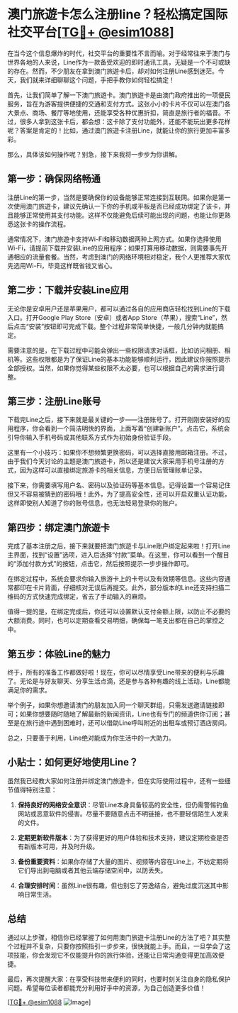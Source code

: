 # 澳门旅遊卡怎么注册line？轻松搞定国际社交平台[[TG💪+ @esim1088](https://t.me/s/esim1088)]

在当今这个信息爆炸的时代，社交平台的重要性不言而喻。对于经常往来于澳门与世界各地的人来说，Line作为一款备受欢迎的即时通讯工具，无疑是一个不可或缺的存在。然而，不少朋友在拿到澳门旅遊卡后，却对如何注册Line感到迷茫。今天，我们就来详细聊聊这个问题，手把手教你如何轻松搞定！

首先，让我们简单了解一下澳门旅遊卡。澳门旅遊卡是由澳门政府推出的一项便民服务，旨在为游客提供便捷的交通和支付方式。这张小小的卡片不仅可以在澳门各大景点、商场、餐厅等地使用，还能享受各种优惠折扣，简直是旅行者的福音。不过，很多人拿到这张卡后，都会想：这卡除了支付功能外，还能不能玩出更多花样呢？答案是肯定的！比如，通过澳门旅遊卡注册Line，就能让你的旅行更加丰富多彩。

那么，具体该如何操作呢？别急，接下来我将一步步为你讲解。

## 第一步：确保网络畅通

注册Line的第一步，当然是要确保你的设备能够正常连接到互联网。如果你是第一次使用澳门旅遊卡，建议先确认一下你的手机或平板是否已经成功绑定了该卡，并且能够正常使用其支付功能。这样不仅能避免后续可能出现的问题，也能让你更熟悉这张卡的操作流程。

通常情况下，澳门旅遊卡支持Wi-Fi和移动数据两种上网方式。如果你选择使用Wi-Fi，请提前下载并安装Line的应用程序；如果打算用移动数据，则需要事先开通相应的流量套餐。当然，考虑到澳门的网络环境相对稳定，我个人更推荐大家优先选用Wi-Fi，毕竟这样既省钱又省心。

## 第二步：下载并安装Line应用

无论你是安卓用户还是苹果用户，都可以通过各自的应用商店轻松找到Line的下载入口。打开Google Play Store（安卓）或者App Store（苹果），搜索“Line”，然后点击“安装”按钮即可完成下载。整个过程非常简单快捷，一般几分钟内就能搞定。

需要注意的是，在下载过程中可能会弹出一些权限请求对话框，比如访问相册、相机等。这些权限都是为了保证Line的基本功能能够顺利运行，因此建议你按照提示全部授权。当然，如果你觉得某些权限不太必要，也可以根据自己的需求进行调整。

## 第三步：注册Line账号

下载完Line之后，接下来就是最关键的一步——注册账号了。打开刚刚安装好的应用程序，你会看到一个简洁明快的界面，上面写着“创建新账户”。点击它，系统会引导你输入手机号码或其他联系方式作为初始身份验证手段。

这里有一个小技巧：如果你不想频繁更换密码，可以选择直接用邮箱注册。不过，由于我们今天讨论的主题是澳门旅遊卡，所以还是建议大家采用手机号注册的方式，因为这样可以直接绑定旅游卡的相关信息，方便日后管理账单记录。

接下来，你需要填写用户名、密码以及验证码等基本信息。记得设置一个容易记住但又不容易被猜到的密码哦！此外，为了提高安全性，还可以开启双重认证功能，这样即使别人知道了你的账号信息，也无法轻易登录你的账户。

## 第四步：绑定澳门旅遊卡

完成了基本注册之后，接下来就要把澳门旅遊卡与Line账户绑定起来啦！打开Line主界面，找到“设置”选项，进入后选择“付款”菜单。在这里，你可以看到一个醒目的“添加付款方式”的按钮，点击它，然后按照提示一步步操作即可。

在绑定过程中，系统会要求你输入旅游卡上的卡号以及有效期等信息。这些内容通常都印在卡片背面，仔细核对无误后再提交。此外，部分版本的Line还支持扫描二维码的方式快速完成绑定，省去了手动输入的麻烦。

值得一提的是，在绑定完成后，你还可以设置默认支付金额上限，以防止不必要的大额消费。同时，也可以定期查看交易明细，确保每一笔支出都在自己的掌控之中。

## 第五步：体验Line的魅力

终于，所有的准备工作都做好啦！现在，你可以尽情享受Line带来的便利与乐趣了。无论是与好友聊天、分享生活点滴，还是参与各种有趣的线上活动，Line都能满足你的需求。

举个例子，如果你想邀请澳门的朋友加入同一个聊天群组，只需发送邀请链接即可；如果你想要随时随地了解最新的新闻资讯，Line也有专门的频道供你订阅；甚至是在旅行途中遇到困难时，还可以借助Line呼叫附近的出租车或预订酒店房间。

总之，只要善于利用，Line绝对能成为你生活中的一大助力。

## 小贴士：如何更好地使用Line？

虽然我已经教大家如何注册并绑定澳门旅遊卡，但在实际使用过程中，还有一些细节值得特别注意：

1. **保持良好的网络安全意识**：尽管Line本身具备较高的安全性，但仍需警惕钓鱼网站或恶意软件的侵害。尽量不要随意点击不明链接，也不要轻信陌生人发来的文件。

2. **定期更新软件版本**：为了获得更好的用户体验和技术支持，建议定期检查是否有新版本可用，并及时升级。

3. **备份重要资料**：如果你存储了大量的图片、视频等内容在Line上，不妨定期将它们导出到电脑或者其他云端存储空间中，以防丢失。

4. **合理安排时间**：虽然Line很有趣，但也别忘了劳逸结合，避免过度沉迷其中影响日常生活。

## 总结

通过以上步骤，相信你已经掌握了如何用澳门旅遊卡注册Line的方法了吧？其实整个过程并不复杂，只要你按照指引一步步来，很快就能上手。而且，一旦学会了这项技能，你会发现它不仅能提升你的旅行体验，还能让日常沟通变得更加高效便捷。

最后，再次提醒大家：在享受科技带来便利的同时，也要时刻关注自身的隐私保护问题。希望每位读者都能充分利用好手中的资源，为自己创造更多价值！

[[TG💪+ @esim1088](https://t.me/s/esim1088) ![Image](https://i.postimg.cc/4NQfJmqS/Snipaste-2025-05-13-00-14-12.png)]